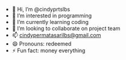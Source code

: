 - 👋 Hi, I’m @cindyprtslbs
- 👀 I’m interested in programming
- 🌱 I’m currently learning coding
- 💞️ I’m looking to collaborate on project team
- 📫 cindypermatasarilbs@gmail.com
- 😄 Pronouns: redeemed
- ⚡ Fun fact: money everything

<!---
cindyprtslbs/cindyprtslbs is a ✨ special ✨ repository because its `README.md` (this file) appears on your GitHub profile.
You can click the Preview link to take a look at your changes.
--->
